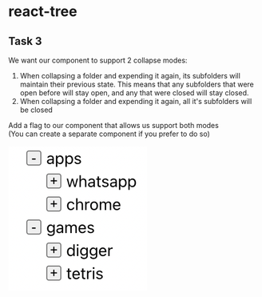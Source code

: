 # react-tree
## Task 3
We want our component to support 2 collapse modes:
1. When collapsing a folder and expending it again, its subfolders will maintain their previous state. This means that any subfolders that were open before will stay open, and any that were closed will stay closed.
2. When collapsing a folder and expending it again, all it's subfolders will be closed

Add a flag to our component that allows us support both modes  
(You can create a separate component if you prefer to do so)  
</br>
![Task3](./screenshots/task3.png)
